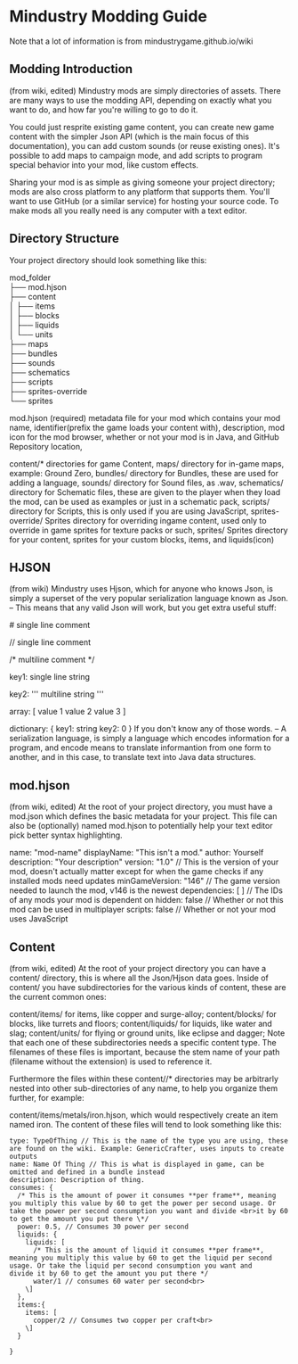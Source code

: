 # Mindustry Modding Guide
Note that a lot of information is from mindustrygame.github.io/wiki

## Modding Introduction
(from wiki, edited) Mindustry mods are simply directories of assets. There are many ways to use the modding API, depending on exactly what you want to do, and how far you're willing to go to do it.

You could just resprite existing game content, you can create new game content with the simpler Json API (which is the main focus of this documentation), you can add custom sounds (or reuse existing ones). It's possible to add maps to campaign mode, and add scripts to program special behavior into your mod, like custom effects.

Sharing your mod is as simple as giving someone your project directory; mods are also cross platform to any platform that supports them. You'll want to use GitHub (or a similar service) for hosting your source code. To make mods all you really need is any computer with a text editor.

## Directory Structure
Your project directory should look something like this:

mod_folder<br>
├── mod.hjson<br>
├── content<br>
│   ├── items<br>
│   ├── blocks<br>
│   ├── liquids<br>
│   └── units<br>
├── maps<br>
├── bundles<br>
├── sounds<br>
├── schematics<br>
├── scripts<br>
├── sprites-override<br>
└── sprites<br>

mod.hjson (required) metadata file for your mod which contains your mod name, identifier(prefix the game loads your content with), description, mod icon for the mod browser, whether or not your mod is in Java, and GitHub Repository location,

content/* directories for game Content,
maps/ directory for in-game maps, example: Ground Zero,
bundles/ directory for Bundles, these are used for adding a language,
sounds/ directory for Sound files, as .wav,
schematics/ directory for Schematic files, these are given to the player when they load the mod, can be used as examples or just in a schematic pack,
scripts/ directory for Scripts, this is only used if you are using JavaScript,
sprites-override/ Sprites directory for overriding ingame content, used only to override in game sprites for texture packs or such,
sprites/ Sprites directory for your content, sprites for your custom blocks, items, and liquids(icon)

## HJSON
(from wiki) Mindustry uses Hjson, which for anyone who knows Json, is simply a superset of the very popular serialization language known as Json. – This means that any valid Json will work, but you get extra useful stuff:

\# single line comment

// single line comment

/* multiline
comment */

key1: single line string

key2:
'''
multiline
string
'''

array: [ value 1
        value 2
        value 3 ]

dictionary: { key1: string
        key2: 0 }
If you don't know any of those words. – A serialization language, is simply a language which encodes information for a program, and encode means to translate informantion from one form to another, and in this case, to translate text into Java data structures.

## mod.hjson
(from wiki, edited) At the root of your project directory, you must have a mod.json which defines the basic metadata for your project. This file can also be (optionally) named mod.hjson to potentially help your text editor pick better syntax highlighting.

name: "mod-name"
displayName: "This isn't a mod."
author: Yourself
description: "Your description"
version: "1.0" // This is the version of your mod, doesn't actually matter except for when the game checks if any installed mods need updates
minGameVersion: "146" // The game version needed to launch the mod, v146 is the newest
dependencies: [ ] // The IDs of any mods your mod is dependent on
hidden: false // Whether or not this mod can be used in multiplayer
scripts: false // Whether or not your mod uses JavaScript

## Content
(from wiki, edited) At the root of your project directory you can have a content/ directory, this is where all the Json/Hjson data goes. Inside of content/ you have subdirectories for the various kinds of content, these are the current common ones:

content/items/ for items, like copper and surge-alloy;
content/blocks/ for blocks, like turrets and floors;
content/liquids/ for liquids, like water and slag;
content/units/ for flying or ground units, like eclipse and dagger;
Note that each one of these subdirectories needs a specific content type. The filenames of these files is important, because the stem name of your path (filename without the extension) is used to reference it.

Furthermore the files within these content/<content-type>/* directories may be arbitrarly nested into other sub-directories of any name, to help you organize them further, for example:

content/items/metals/iron.hjson, which would respectively create an item named iron.
The content of these files will tend to look something like this: <br>
```
type: TypeOfThing // This is the name of the type you are using, these are found on the wiki. Example: GenericCrafter, uses inputs to create outputs
name: Name Of Thing // This is what is displayed in game, can be omitted and defined in a bundle instead
description: Description of thing.
consumes: {
  /* This is the amount of power it consumes **per frame**, meaning you multiply this value by 60 to get the power per second usage. Or take the power per second consumption you want and divide <br>it by 60 to get the amount you put there \*/
  power: 0.5, // Consumes 30 power per second
  liquids: {
    liquids: [
      /* This is the amount of liquid it consumes **per frame**, meaning you multiply this value by 60 to get the liquid per second usage. Or take the liquid per second consumption you want and            divide it by 60 to get the amount you put there */
      water/1 // consumes 60 water per second<br>
    \]
  },
  items:{
    items: [
      copper/2 // Consumes two copper per craft<br>
    \]
  }
  
}
```
